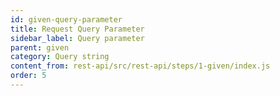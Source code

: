 ```yaml
---
id: given-query-parameter
title: Request Query Parameter
sidebar_label: Query parameter
parent: given
category: Query string
content_from: rest-api/src/rest-api/steps/1-given/index.js
order: 5
---
```


